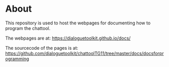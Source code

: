 # About

This repository is used to host the webpages for documenting how to program the chattool.

The webpages are at:  https://dialoguetoolkit.github.io/docs/ 

The sourcecode of the pages is at: https://github.com/dialoguetoolkit/chattoolTG11/tree/master/docs/docsforprogramming



